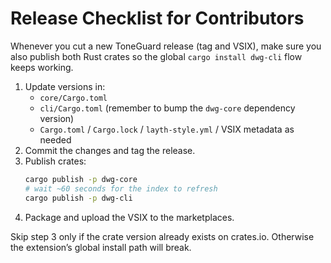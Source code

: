 # Release Checklist for Contributors

Whenever you cut a new ToneGuard release (tag and VSIX), make sure you also publish both Rust crates so the global `cargo install dwg-cli` flow keeps working.

1. Update versions in:
   - `core/Cargo.toml`
   - `cli/Cargo.toml` (remember to bump the `dwg-core` dependency version)
   - `Cargo.toml` / `Cargo.lock` / `layth-style.yml` / VSIX metadata as needed
2. Commit the changes and tag the release.
3. Publish crates:
   ```bash
   cargo publish -p dwg-core
   # wait ~60 seconds for the index to refresh
   cargo publish -p dwg-cli
   ```
4. Package and upload the VSIX to the marketplaces.

Skip step 3 only if the crate version already exists on crates.io. Otherwise the extension’s global install path will break.
